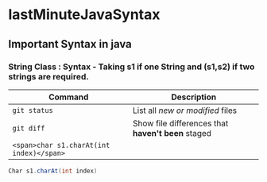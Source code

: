# lastMinuteJavaSyntax

## Important Syntax in java

### **String Class** : Syntax - Taking s1 if one String and (s1,s2) if two strings are required.

| Command                                  | Description                                        |
| ---------------------------------------- | -------------------------------------------------- |
| `git status`                             | List all _new or modified_ files                   |
| `git diff`                               | Show file differences that **haven't been** staged |
| `<span>char s1.charAt(int index)</span>` |

```java
Char s1.charAt(int index)
```
